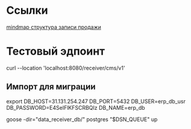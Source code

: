 # Ссылки
[mindmap структура записи продажи](https://www.mindmeister.com/app/map/3281518214?t=WEI6jjzFF4)


# Тестовый эдпоинт
curl --location 'localhost:8080/receiver/cms/v1'

## Импорт для миграции
export DB_HOST=31.131.254.247 DB_PORT=5432 DB_USER=erp_db_usr DB_PASSWORD=E4SeIFlKFSCRBQIz DB_NAME=erp_db

goose -dir="data_receiver_db/" postgres "$DSN_QUEUE" up
